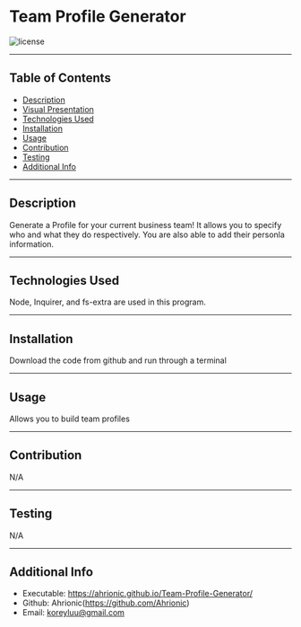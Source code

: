 # Team Profile Generator
  
  ![license](https://img.shields.io/badge/license-MIT-blue)
  ***
  ## Table of Contents
  - [Description](#description)
  - [Visual Presentation](#visual-presentation)
  - [Technologies Used](#technologies-used)
  - [Installation](#installation)
  - [Usage](#usage)
  - [Contribution](#contribution)
  - [Testing](#testing)
  - [Additional Info](#additional-info)
  ***
  ## Description
  Generate a Profile for your current business team! It allows you to specify who and what they do respectively. You are also able to add their personla information.
  ***
  ## Technologies Used
  Node, Inquirer, and fs-extra are used in this program.
  ***
  ## Installation
  Download the code from github and run through a terminal
  ***
  ## Usage
  Allows you to build team profiles
  ***
  ## Contribution
  N/A
  ***
  ## Testing
  N/A
  ***
  ## Additional Info
  - Executable: https://ahrionic.github.io/Team-Profile-Generator/
  - Github: Ahrionic(https://github.com/Ahrionic)
  - Email: koreyluu@gmail.com
